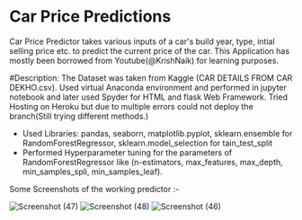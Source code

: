 # Car Price Predictions
  Car Price Predictor takes various inputs of a car's build year, type, intial selling price etc. to predict the current price of the car. This Application has mostly been borrowed from Youtube(@KrishNaik) for learning purposes.

#Description:
  The Dataset was taken from Kaggle (CAR DETAILS FROM CAR DEKHO.csv).
  Used virtual Anaconda environment and performed in jupyter notebook and later used Spyder for HTML and flask Web Framework.
  Tried Hosting on Heroku but due to multiple errors could not deploy the branch(Still trying different methods.)
  - Used Libraries:
    pandas, seaborn, matplotlib.pyplot, sklearn.ensemble for RandomForestRegressor, sklearn.model_selection for tain_test_split
  - Performed Hyperparameter tuning for the parameters of RandomForestRegressor like
    (n-estimators, max_features, max_depth, min_samples_spli, min_samples_leaf).

Some Screenshots of the working predictor :-

![Screenshot (47)](https://user-images.githubusercontent.com/43823465/133882231-8586c029-a911-4200-a9ec-a559e1ad7c15.png)
![Screenshot (48)](https://user-images.githubusercontent.com/43823465/133882238-c3ed9979-6d62-4f26-932e-45e34610c1f2.png)
![Screenshot (46)](https://user-images.githubusercontent.com/43823465/133882239-dc54c307-0802-49ab-9e83-847bcff0306a.png)
